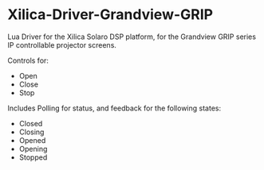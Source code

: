 # Xilica-Driver-Grandview-GRIP
Lua Driver for the Xilica Solaro DSP platform, for the Grandview GRIP series IP controllable projector screens.

Controls for:
- Open
- Close
- Stop

Includes Polling for status, and feedback for the following states:
- Closed
- Closing
- Opened
- Opening
- Stopped
